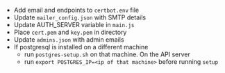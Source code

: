 * Add email and endpoints to `certbot.env` file
* Update `mailer_config.json` with SMTP details
* Update AUTH_SERVER variable in `main.js`
* Place `cert.pem` and `key.pem` in directory
* Update `admins.json` with admin emails
* If postgresql is installed on a different machine
    - run `postgres-setup.sh` on that machine. On the API server
    - run `export POSTGRES_IP=<ip of that machine>` before running `setup`
